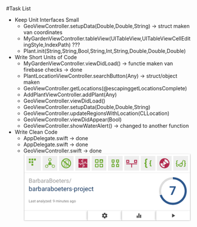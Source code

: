 #Task List
- Keep Unit Interfaces Small
    - GeoViewController.setupData(Double,Double,String) -> struct maken van coordinates
    - MyGardenViewController.tableView(UITableView,UITableViewCellEditingStyle,IndexPath) ???
    - Plant.init(String,String,Bool,String,Int,String,Double,Double,Double)
- Write Short Units of Code
    - MyGardenViewController.viewDidLoad() -> functie maken van firebase checks -> done
    - PlantLocationViewController.searchButton(Any) -> struct/object maken
    - GeoViewController.getLocations(@escapinggetLocationsComplete)
    - AddPlantViewController.addPlant(Any)
    - GeoViewController.viewDidLoad()
    - GeoViewController.setupData(Double,Double,String)
    - GeoViewController.updateRegionsWithLocation(CLLocation)
    - GeoViewController.viewDidAppear(Bool)
    - GeoViewController.showWaterAlert() -> changed to another function
- Write Clean Code
    - AppDelegate.swift -> done
    - AppDelegate.swift -> done
    - GeoViewController.swift -> done
![alt tag](https://github.com/barbaraboeters/barbaraboeters-project/blob/master/doc/BetterCodeHub.png)
